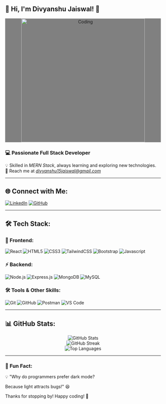 ## 🚀 Hi, I'm Divyanshu Jaiswal! 👋

<div style="background-color:gray"  align="center">
  <img src="https://imgs.search.brave.com/ELb1hui2UTJy8tVuFJf_bZg0RFo_fp8YOX9MMhPJiI8/rs:fit:860:0:0:0/g:ce/aHR0cHM6Ly9naWZk/Yi5jb20vaW1hZ2Vz/L2hpZ2gvcHJvZ3Jh/bW1pbmctY29kaW5n/LWRpZ2l0YWwtbWFy/a2V0aW5nLWI2M3pj/Y3gwNGk0bHVoaDku/Z2lm.gif" width="400" alt="Coding">
</div>

### 💻 Passionate Full Stack Developer

💡 Skilled in *MERN Stack*, always learning and exploring new technologies.  </br>
📩 Reach me at *divyanshu15jaiswal@gmail.com* </br>

---

## 🌐 Connect with Me:

[![LinkedIn](https://img.shields.io/badge/LinkedIn-0A66C2?style=for-the-badge&logo=linkedin&logoColor=white)](https://www.linkedin.com/in/divyanshu-jaiswal-4aa82b224/)
[![GitHub](https://img.shields.io/badge/GitHub-181717?style=for-the-badge&logo=github&logoColor=white)](https://github.com/Div-jaiswal)


---

## 🛠 Tech Stack:

### 🚀 Frontend:
![React](https://img.shields.io/badge/React-61DAFB?style=for-the-badge&logo=react&logoColor=white)
![HTML5](https://img.shields.io/badge/HTML5-E34F26?style=for-the-badge&logo=html5&logoColor=white)
![CSS3](https://img.shields.io/badge/CSS3-1572B6?style=for-the-badge&logo=css3&logoColor=white)
![TailwindCSS](https://img.shields.io/badge/TailwindCSS-38B2AC?style=for-the-badge&logo=tailwind-css&logoColor=white)
![Bootstrap](https://img.shields.io/badge/Bootstrap-7952B3?style=for-the-badge&logo=bootstrap&logoColor=white)
![Javascript](https://img.shields.io/badge/Javascript-FFFF00?style=for-the-badge&logo=javascript&logoColor=white)


### ⚡ Backend:
![Node.js](https://img.shields.io/badge/Node.js-339933?style=for-the-badge&logo=node.js&logoColor=white)
![Express.js](https://img.shields.io/badge/Express.js-000000?style=for-the-badge&logo=express&logoColor=white)
![MongoDB](https://img.shields.io/badge/MongoDB-47A248?style=for-the-badge&logo=mongodb&logoColor=white)
![MySQL](https://img.shields.io/badge/MySQL-4479A1?style=for-the-badge&logo=mysql&logoColor=white)

### 🛠 Tools & Other Skills:
![Git](https://img.shields.io/badge/Git-F05032?style=for-the-badge&logo=git&logoColor=white)
![GitHub](https://img.shields.io/badge/GitHub-181717?style=for-the-badge&logo=github&logoColor=white)
![Postman](https://img.shields.io/badge/Postman-FF6C37?style=for-the-badge&logo=postman&logoColor=white)
![VS Code](https://img.shields.io/badge/VS%20Code-007ACC?style=for-the-badge&logo=visual-studio-code&logoColor=white)

---

## 📊 GitHub Stats:

<p align="center">
  <img src="https://github-readme-stats.vercel.app/api?username=div-jaiswal&show_icons=true&theme=radical" alt="GitHub Stats" />
  <br>
  <img src="https://github-readme-streak-stats.herokuapp.com/?user=div-jaiswal&theme=radical" alt="GitHub Streak" />
  <br>
  <img src="https://github-readme-stats.vercel.app/api/top-langs/?username=div-jaiswal&layout=compact&theme=radical" alt="Top Languages" />
</p>

---

### 🚀 Fun Fact:
💡 "Why do programmers prefer dark mode?  

Because light attracts bugs!" 😆

Thanks for stopping by! Happy coding! 🚀
